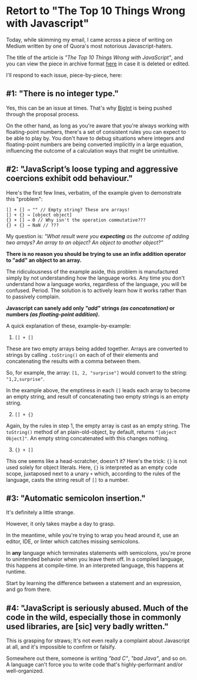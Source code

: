# Retort to "The Top 10 Things Wrong with Javascript"

Today, while skimming my email, I came across a piece of writing on Medium written by one of Quora's most notorious Javascript-haters.

The title of the article is *"The Top 10 Things Wrong with JavaScript"*, and you can view the piece in archive format [here](http://web.archive.org/web/20190609142005/https://medium.com/javascript-non-grata/the-top-10-things-wrong-with-javascript-58f440d6b3d8) in case it is deleted or edited.

I'll respond to each issue, piece-by-piece, here:

## #1: "There is no integer type."

Yes, this can be an issue at times. That's why [BigInt](https://developer.mozilla.org/en-US/docs/Web/JavaScript/Reference/Global_Objects/BigInt) is being pushed through the proposal process.

On the other hand, as long as you're aware that you're always working with floating-point numbers, there's a set of consistent rules you can expect to be able to play by. You don't have to debug situations where integers and floating-point numbers are being converted implicitly in a large equation, influencing the outcome of a calculation ways that might be unintuitive.

## #2: "JavaScript’s loose typing and aggressive coercions exhibit odd behaviour."

Here's the first few lines, verbatim, of the example given to demonstrate this "problem":

    [] + [] → "" // Empty string? These are arrays!
    [] + {} → [object object]
    {} + [] → 0 // Why isn't the operation commutative???
    {} + {} → NaN // ???
    
My question is: *"What result were you **expecting** as the outcome of adding two arrays? An array to an object? An object to another object?"*

**There is no reason you should be trying to use an infix addition operator to "add" an object to an array.**

The ridiculousness of the example aside, this problem is manufactured simply by not understanding how the language works. Any time you don't understand how a language works, regardless of the language, you will be confused. Period. The solution is to actively learn how it works rather than to passively complain.

**Javascript can sanely add only *"add"* strings *(as concatenation)* or numbers *(as floating-point addition)*.**

A quick explanation of these, example-by-example:

1. `[] + []`

These are two empty arrays being added together. Arrays are converted to strings by calling `.toString()` on each of of their elements and concatenating the results with a comma between them.

So, for example, the array:
`[1, 2, "surprise"]`
would convert to the string:
`"1,2,surprise"`.

In the example above, the emptiness in each `[]` leads each array to become an empty string, and result of concatenating two empty strings is an empty string.

2. `[] + {}`

Again, by the rules in step 1, the empty array is cast as an empty string. The `toString()` method of an plain-old-object, by default, returns `"[object Object]"`. An empty string concatenated with this changes nothing.

3. `{} + []`

This one seems like a head-scratcher, doesn't it? Here's the trick: `{}` is not used solely for object literals. Here, `{}` is interpreted as an empty code scope, juxtaposed next to a unary `+` which, according to the rules of the language, casts the string result of `[]` to a number.

## #3: "Automatic semicolon insertion."

It's definitely a little strange.

However, it only takes maybe a day to grasp.

In the meantime, while you're trying to wrap you head around it, use an editor, IDE, or linter which catches missing semicolons.

In **any** language which terminates statements with semicolons, you're prone to unintended behavior when you leave them off. In a compiled language, this happens at compile-time. In an interpreted language, this happens at runtime.

Start by learning the difference between a statement and an expression, and go from there.

## #4: "JavaScript is seriously abused. Much of the code in the wild, especially those in commonly used libraries, are [sic] very badly written."

This is grasping for straws; It's not even really a complaint about Javascript at all, and it's impossible to confirm or falsify.

Somewhere out there, someone is writing *"bad C"*, *"bad Java"*, and so on. A language can't force you to write code that's highly-performant and/or well-organized.
